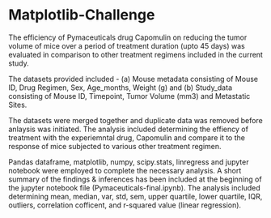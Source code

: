 # Matplotlib-Challenge
The efficiency of Pymaceuticals drug Capomulin on reducing the tumor volume of mice over a period of treatment duration (upto 45 days) was evaluated in comparison to other treatment regimens included in the current study.

The datasets provided included - (a) Mouse metadata consisting of Mouse ID,	Drug Regimen,	Sex,	Age_months,	Weight (g) and (b) Study_data consisting of Mouse ID, Timepoint,	Tumor Volume (mm3) and	Metastatic Sites.

The datasets were merged together and duplicate data was removed before anlaysis was initiated. The analysis included determining the effiency of treatment with the experiemntal drug, Capomulin and compare it to the response of mice subjected to various other treatment regimen.   

Pandas dataframe, matplotlib, numpy, scipy.stats, linregress and jupyter notebook were employed to complete the necessary analysis. A short summary of the findings & inferences has been included at the beginning of the jupyter notebook file (Pymaceuticals-final.ipynb). The analysis included determining mean, median, var, std, sem, upper quartile, lower quartile, IQR, outliers, correlation cofficent, and r-squared value (linear regression). 
